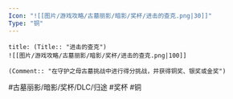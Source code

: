 ```yaml
---
Icon: "![[图片/游戏攻略/古墓丽影/暗影/奖杯/进击的查克.png|30]]"
Type: "铜"
---
```

```ad-common-bronze-trophy
title: (Title:: "进击的查克")
![[图片/游戏攻略/古墓丽影/暗影/奖杯/进击的查克.png|100]]

(Comment:: "在守护之母古墓挑战中进行得分挑战，并获得铜奖、银奖或金奖")
```

#古墓丽影/暗影/奖杯/DLC/归途 #奖杯 #铜

